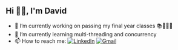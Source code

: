 ## Hi 👋🏽, I'm David

<!--
**DavidABest/DavidABest** is a ✨ _special_ ✨ repository because its `README.md` (this file) appears on your GitHub profile.

Here are some ideas to get you started:

- 🔭 I’m currently working on ...
- 🌱 I’m currently learning ...
- 👯 I’m looking to collaborate on ...
- 🤔 I’m looking for help with ...
- 💬 Ask me about ...
- 📫 How to reach me: ...
- 😄 Pronouns: ...
- ⚡ Fun fact: ...
-->

- 🔭 I’m currently working on passing my final year classes 📚📖👨‍💻
- 🌱 I’m currently learning multi-threading and concurrency
- 📫 How to reach me: [![LinkedIn](https://cdn-icons-png.flaticon.com/512/174/174857.png)](https://www.linkedin.com/in/davidabest/) [![Gmail](https://cdn-icons-png.flaticon.com/512/281/281769.png)](mailto:davidabest01@gmail.com)
